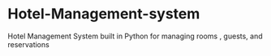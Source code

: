 # Hotel-Management-system
Hotel Management System built in Python for managing rooms , guests, and reservations
